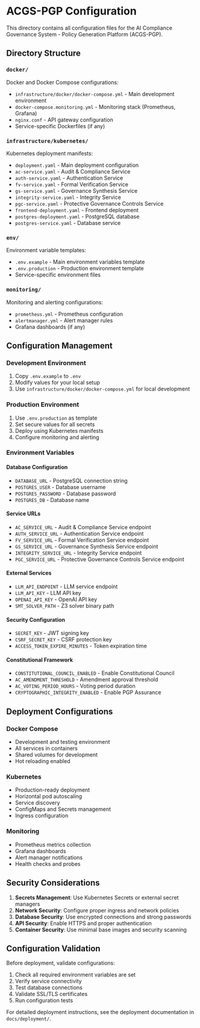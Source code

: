 # ACGS-PGP Configuration

This directory contains all configuration files for the AI Compliance Governance System - Policy Generation Platform (ACGS-PGP).

## Directory Structure

### `docker/`
Docker and Docker Compose configurations:
- `infrastructure/docker/docker-compose.yml` - Main development environment
- `docker-compose.monitoring.yml` - Monitoring stack (Prometheus, Grafana)
- `nginx.conf` - API gateway configuration
- Service-specific Dockerfiles (if any)

### `infrastructure/kubernetes/`
Kubernetes deployment manifests:
- `deployment.yaml` - Main deployment configuration
- `ac-service.yaml` - Audit & Compliance Service
- `auth-service.yaml` - Authentication Service
- `fv-service.yaml` - Formal Verification Service
- `gs-service.yaml` - Governance Synthesis Service
- `integrity-service.yaml` - Integrity Service
- `pgc-service.yaml` - Protective Governance Controls Service
- `frontend-deployment.yaml` - Frontend deployment
- `postgres-deployment.yaml` - PostgreSQL database
- `postgres-service.yaml` - Database service

### `env/`
Environment variable templates:
- `.env.example` - Main environment variables template
- `.env.production` - Production environment template
- Service-specific environment files

### `monitoring/`
Monitoring and alerting configurations:
- `prometheus.yml` - Prometheus configuration
- `alertmanager.yml` - Alert manager rules
- Grafana dashboards (if any)

## Configuration Management

### Development Environment
1. Copy `.env.example` to `.env`
2. Modify values for your local setup
3. Use `infrastructure/docker/docker-compose.yml` for local development

### Production Environment
1. Use `.env.production` as template
2. Set secure values for all secrets
3. Deploy using Kubernetes manifests
4. Configure monitoring and alerting

### Environment Variables

#### Database Configuration
- `DATABASE_URL` - PostgreSQL connection string
- `POSTGRES_USER` - Database username
- `POSTGRES_PASSWORD` - Database password
- `POSTGRES_DB` - Database name

#### Service URLs
- `AC_SERVICE_URL` - Audit & Compliance Service endpoint
- `AUTH_SERVICE_URL` - Authentication Service endpoint
- `FV_SERVICE_URL` - Formal Verification Service endpoint
- `GS_SERVICE_URL` - Governance Synthesis Service endpoint
- `INTEGRITY_SERVICE_URL` - Integrity Service endpoint
- `PGC_SERVICE_URL` - Protective Governance Controls Service endpoint

#### External Services
- `LLM_API_ENDPOINT` - LLM service endpoint
- `LLM_API_KEY` - LLM API key
- `OPENAI_API_KEY` - OpenAI API key
- `SMT_SOLVER_PATH` - Z3 solver binary path

#### Security Configuration
- `SECRET_KEY` - JWT signing key
- `CSRF_SECRET_KEY` - CSRF protection key
- `ACCESS_TOKEN_EXPIRE_MINUTES` - Token expiration time

#### Constitutional Framework
- `CONSTITUTIONAL_COUNCIL_ENABLED` - Enable Constitutional Council
- `AC_AMENDMENT_THRESHOLD` - Amendment approval threshold
- `AC_VOTING_PERIOD_HOURS` - Voting period duration
- `CRYPTOGRAPHIC_INTEGRITY_ENABLED` - Enable PGP Assurance

## Deployment Configurations

### Docker Compose
- Development and testing environment
- All services in containers
- Shared volumes for development
- Hot reloading enabled

### Kubernetes
- Production-ready deployment
- Horizontal pod autoscaling
- Service discovery
- ConfigMaps and Secrets management
- Ingress configuration

### Monitoring
- Prometheus metrics collection
- Grafana dashboards
- Alert manager notifications
- Health checks and probes

## Security Considerations

1. **Secrets Management**: Use Kubernetes Secrets or external secret managers
2. **Network Security**: Configure proper ingress and network policies
3. **Database Security**: Use encrypted connections and strong passwords
4. **API Security**: Enable HTTPS and proper authentication
5. **Container Security**: Use minimal base images and security scanning

## Configuration Validation

Before deployment, validate configurations:
1. Check all required environment variables are set
2. Verify service connectivity
3. Test database connections
4. Validate SSL/TLS certificates
5. Run configuration tests

For detailed deployment instructions, see the deployment documentation in `docs/deployment/`.
